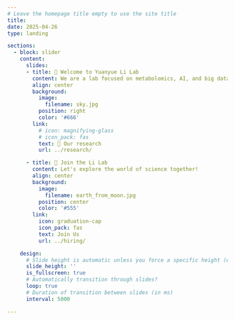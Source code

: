 ```yaml
---
# Leave the homepage title empty to use the site title
title:
date: 2025-04-26
type: landing

sections:
  - block: slider
    content:
      slides:
      - title: 👋 Welcome to Yuanyue Li Lab
        content: We are a lab focused on metabolomics, AI, and big data.          
        align: center
        background:
          image:
            filename: sky.jpg
          position: right
          color: '#666'
        link:
          # icon: magnifying-glass
          # icon_pack: fas
          text: 🔬 Our research
          url: ../research/

      - title: 🔭 Join the Li Lab
        content: Let's explore the world of science together!
        align: center
        background:
          image:
            filename: earth_from_moon.jpg
          position: center
          color: '#555'
        link:
          icon: graduation-cap
          icon_pack: fas
          text: Join Us
          url: ../hiring/

    design:
      # Slide height is automatic unless you force a specific height (e.g. '400px')
      slide_height: ''
      is_fullscreen: true
      # Automatically transition through slides?
      loop: true
      # Duration of transition between slides (in ms)
      interval: 5000

---
```

